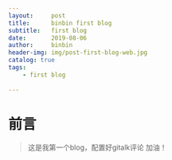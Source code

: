 ```yaml
---
layout:     post
title:      binbin first blog
subtitle:   first blog
date:       2019-08-06
author:     binbin
header-img: img/post-first-blog-web.jpg
catalog: true
tags:
    - first blog
   
---
```

# 前言

>这是我第一个blog，配置好gitalk评论
>加油！

